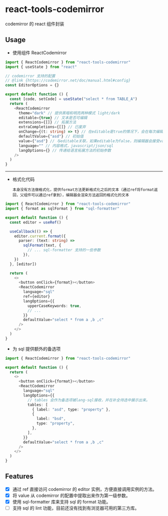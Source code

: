 # react-tools-codemirror

codemirror 的 react 组件封装

## Usage

- 使用组件 ReactCodemirror

```typescript jsx
import { ReactCodemirror } from "react-tools-codemirror"
import { useState } from "react"

// codemirror 支持的配置
// @link {https://codemirror.net/doc/manual.html#config}
const EditorOptions = {}

export default function () {
  const [code, setCode] = useState("select * from TABLE_A")
  return (
    <ReactCodemirror
      theme="dark" // 提供黑暗和明亮两种模式 light/dark
      editable={true} // 文本是否可编辑
      extensions={[]} // 拓展方法
      extraCompletions={[]} // 已废弃
      onChange={(t: string) => t} // 在editable是true的情况下，会在每次编辑器内容变化的时候执行
      defaultValue={"asd"} // 初始值
      value={"asd"} // 与editable关联，如果editable为false，则编辑器会接受value的值作为内容展示
      language="" // 内容格式，javascript/json/sql
      langOptions={} // 传递给语言拓展方法的初始参数
    />
  )
}
```

---

- 格式化代码

  `本身没有方法做格式化，提供format方法更新格式化之后的文本（通过ref将format返回，父组件可以通过ref拿到），编辑器会渲染方法返回的格式化的文本`

```typescript
import { ReactCodemirror } from "react-tools-codemirror"
import { format as sqlFormat } from "sql-formatter"

export default function () {
  const editor = useRef()

  useCallback(() => {
    editor.current.format({
      parser: (text: string) =>
        sqlFormat(text, {
          // ... sql-formatter 支持的一些参数
        }),
    })
  }, [editor])

  return (
    <>
      <button onClick={format}></button>
      <ReactCodemirror
        language="sql"
        ref={editor}
        langOptions={{
          upperCaseKeywords: true,
          // ...
        }}
        defaultValue="select * from a ,b ,c"
      />
    </>
  )
}
```

- 为 sql 提供额外的备选项

```typescript
import { ReactCodemirror } from "react-tools-codemirror"

export default function () {
  return (
    <>
      <button onClick={format}></button>
      <ReactCodemirror
        language="sql"
        langOptions={{
          // tables 会作为备选项被lang-sql接收，并在补全待选中展示出来。
          tables: [
            { label: "asd", type: "property" },
            {
              label: "bsd",
              type: "property",
            },
          ],
        }}
        defaultValue="select * from a ,b ,c"
      />
    </>
  )
}
```

## Features

- [x] 通过 ref 直接访问 codemirror 的 editor 实例，方便直接调用实例的方法。
- [x] 将 value 从 codemirror 的配置中提取出来作为第一级参数。
- [x] 使用 sql-formatter 库来支持 sql 的 format 功能。
- [ ] 支持 sql 的 lint 功能，目前还没有找到有浏览器可用的第三方库。
